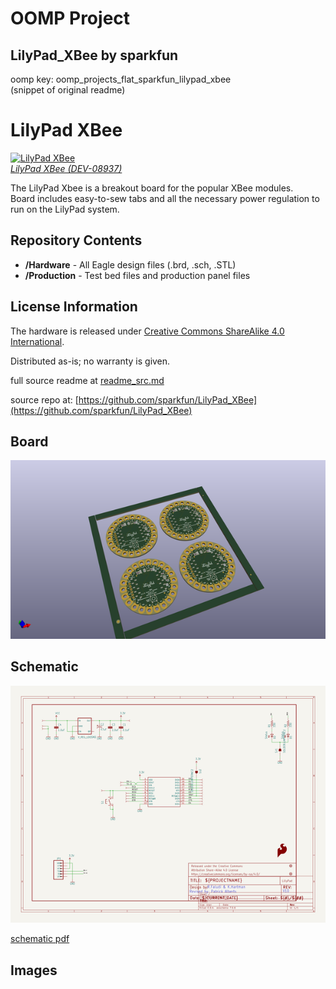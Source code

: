 # OOMP Project  
## LilyPad_XBee  by sparkfun  
  
oomp key: oomp_projects_flat_sparkfun_lilypad_xbee  
(snippet of original readme)  
  
LilyPad XBee  
============  
  
[![LilyPad XBee](https://cdn.sparkfun.com//assets/parts/2/2/2/7/08937-01a.jpg)  
*LilyPad XBee (DEV-08937)*](https://www.sparkfun.com/products/8937)  
  
The LilyPad Xbee is a breakout board for the popular XBee modules.   
Board includes easy-to-sew tabs and all the necessary power regulation to run on the LilyPad system.   
  
Repository Contents  
-------------------  
  
* **/Hardware** - All Eagle design files (.brd, .sch, .STL)  
* **/Production** - Test bed files and production panel files  
  
  
License Information  
-------------------  
The hardware is released under [Creative Commons ShareAlike 4.0 International](https://creativecommons.org/licenses/by-sa/4.0/).  
  
Distributed as-is; no warranty is given.  
  
  full source readme at [readme_src.md](readme_src.md)  
  
source repo at: [https://github.com/sparkfun/LilyPad_XBee](https://github.com/sparkfun/LilyPad_XBee)  
## Board  
  
[![working_3d.png](working_3d_600.png)](working_3d.png)  
## Schematic  
  
[![working_schematic.png](working_schematic_600.png)](working_schematic.png)  
  
[schematic pdf](working_schematic.pdf)  
## Images  
